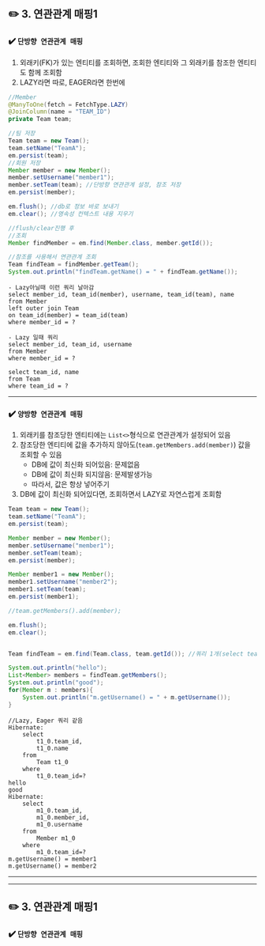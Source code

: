 
## ✏️ 3. 연관관계 매핑1
### ✔️ `단방향 연관관계 매핑`

1. 외래키(FK)가 있는 엔티티를 조회하면, 조회한 엔티티와 그 외래키를 참조한 엔티티도 함께 조회함
2. LAZY라면 따로, EAGER라면 한번에

```java
//Member
@ManyToOne(fetch = FetchType.LAZY)
@JoinColumn(name = "TEAM_ID")
private Team team;
```
```java
//팀 저장
Team team = new Team();
team.setName("TeamA");
em.persist(team);
//회원 저장
Member member = new Member();
member.setUsername("member1");
member.setTeam(team); //단방향 연관관계 설정, 참조 저장
em.persist(member);

em.flush(); //db로 정보 바로 보내기
em.clear(); //영속성 컨텍스트 내용 지우기
```
```java
//flush/clear진행 후
//조회
Member findMember = em.find(Member.class, member.getId());  

//참조를 사용해서 연관관계 조회
Team findTeam = findMember.getTeam();
System.out.println("findTeam.getName() = " + findTeam.getName());
```
```
- Lazy아닐때 이런 쿼리 날아감
select member_id, team_id(member), username, team_id(team), name
from Member
left outer join Team
on team_id(member) = team_id(team)
where member_id = ?
```
```
- Lazy 일때 쿼리
select member_id, team_id, username
from Member
where member_id = ?

select team_id, name
from Team
where team_id = ?
```
---

### ✔️ `양방향 연관관계 매핑`

1. 외래키를 참조당한 엔티티에는 `List<>`형식으로 연관관계가 설정되어 있음
2. 참조당한 엔티티에 값을 추가하지 않아도(`team.getMembers.add(member)`) 값을 조회할 수 있음
   - DB에 값이 최신화 되어있음: 문제없음
   - DB에 값이 최신화 되지않음: 문제발생가능
   - 따라서, 값은 항상 넣어주기
3. DB에 값이 최신화 되어있다면, 조회하면서 LAZY로 자연스럽게 조회함

```java
Team team = new Team();
team.setName("TeamA");
em.persist(team);

Member member = new Member();
member.setUsername("member1");
member.setTeam(team);
em.persist(member);

Member member1 = new Member();
member1.setUsername("member2");
member1.setTeam(team);
em.persist(member1);

//team.getMembers().add(member);

em.flush();
em.clear();


Team findTeam = em.find(Team.class, team.getId()); //쿼리 1개(select team_id, name ...)

System.out.println("hello");
List<Member> members = findTeam.getMembers();
System.out.println("good");
for(Member m : members){                       
    System.out.println("m.getUsername() = " + m.getUsername());
}
```



```
//Lazy, Eager 쿼리 같음
Hibernate: 
    select
        t1_0.team_id,
        t1_0.name 
    from
        Team t1_0 
    where
        t1_0.team_id=?
hello
good
Hibernate: 
    select
        m1_0.team_id,
        m1_0.member_id,
        m1_0.username 
    from
        Member m1_0 
    where
        m1_0.team_id=?
m.getUsername() = member1
m.getUsername() = member2
```


---
---
## ✏️ 3. 연관관계 매핑1
### ✔️ `단방향 연관관계 매핑`